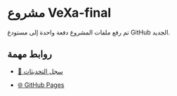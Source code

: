 # مشروع VeXa-final

تم رفع ملفات المشروع دفعة واحدة إلى مستودع GitHub الجديد.

## روابط مهمة

- [📄 سجل التحديثات](CHANGELOG.md)

- [🌐 GitHub Pages](https://zelyxcom.github.io/0000000/)
